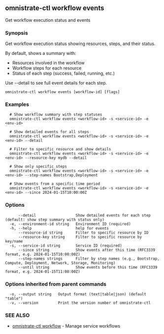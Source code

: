 ## omnistrate-ctl workflow events

Get workflow execution status and events

### Synopsis

Get workflow execution status showing resources, steps, and their status.

By default, shows a summary with:
- Resources involved in the workflow
- Workflow steps for each resource  
- Status of each step (success, failed, running, etc.)

Use --detail to see full event details for each step.

```
omnistrate-ctl workflow events [workflow-id] [flags]
```

### Examples

```
  # Show workflow summary with step statuses
  omnistrate-ctl workflow events <workflow-id> -s <service-id> -e <env-id>

  # Show detailed events for all steps
  omnistrate-ctl workflow events <workflow-id> -s <service-id> -e <env-id> --detail

  # Filter to specific resource and show details
  omnistrate-ctl workflow events <workflow-id> -s <service-id> -e <env-id> --resource-key mydb --detail

  # Show only specific steps
  omnistrate-ctl workflow events <workflow-id> -s <service-id> -e <env-id> --step-names Bootstrap,Deployment

  # Show events from a specific time period
  omnistrate-ctl workflow events <workflow-id> -s <service-id> -e <env-id> --since 2024-01-15T10:00:00Z
```

### Options

```
      --detail                  Show detailed events for each step (default: show step summary with status only)
  -e, --environment-id string   Environment ID (required)
  -h, --help                    help for events
      --resource-id string      Filter to specific resource by ID
      --resource-key string     Filter to specific resource by key/name
  -s, --service-id string       Service ID (required)
      --since string            Show events after this time (RFC3339 format, e.g. 2024-01-15T10:00:00Z)
      --step-names strings      Filter by step names (e.g., Bootstrap, Compute, Deployment, Network, Storage, Monitoring)
      --until string            Show events before this time (RFC3339 format, e.g. 2024-01-15T11:00:00Z)
```

### Options inherited from parent commands

```
  -o, --output string   Output format (text|table|json) (default "table")
  -v, --version         Print the version number of omnistrate-ctl
```

### SEE ALSO

* [omnistrate-ctl workflow](omnistrate-ctl_workflow.md)	 - Manage service workflows


